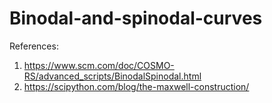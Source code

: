 # Binodal-and-spinodal-curves

References:

1.  https://www.scm.com/doc/COSMO-RS/advanced_scripts/BinodalSpinodal.html
2.  https://scipython.com/blog/the-maxwell-construction/
